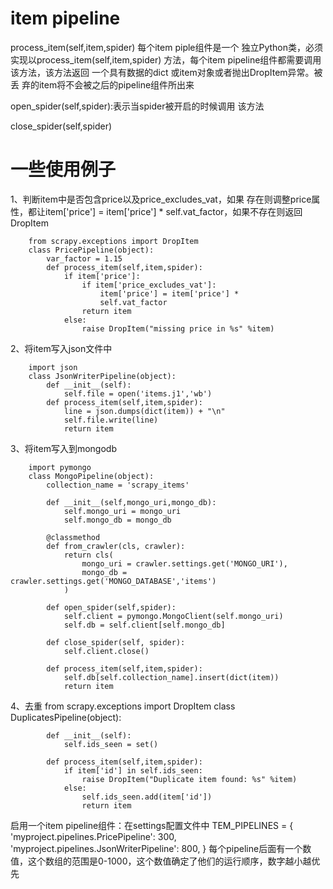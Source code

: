 item pipeline
===

process_item(self,item,spider) 每个item piple组件是一个
独立Python类，必须实现以process_item(self,item,spider)
方法，每个item pipeline组件都需要调用该方法，该方法返回
一个具有数据的dict 或item对象或者抛出DropItem异常。被丢
弃的item将不会被之后的pipeline组件所出来

open_spider(self,spider):表示当spider被开启的时候调用
该方法

close_spider(self,spider)


一些使用例子
===

1、判断item中是否包含price以及price_excludes_vat，如果
存在则调整price属性，都让item['price'] = item['price'] *
self.vat_factor，如果不存在则返回DropItem

		from scrapy.exceptions import DropItem
		class PricePipeline(object):
			var_factor = 1.15
			def process_item(self,item,spider):
				if item['price']:
					if item['price_excludes_vat']:
						item['price'] = item['price'] *
						self.vat_factor
					return item
				else:
					raise DropItem("missing price in %s" %item)		

2、将item写入json文件中
		
		import json
		class JsonWriterPipeline(object):
			def __init__(self):
				self.file = open('items.j1','wb')
			def process_item(self,item,spider):
				line = json.dumps(dict(item)) + "\n"
				self.file.write(line)
				return item

3、将item写入到mongodb

		import pymongo
		class MongoPipeline(object):
			collection_name = 'scrapy_items'

			def __init__(self,mongo_uri,mongo_db):
				self.mongo_uri = mongo_uri
				self.mongo_db = mongo_db

			@classmethod
			def from_crawler(cls, crawler):
				return cls(
					mongo_uri = crawler.settings.get('MONGO_URI'),
					mongo_db = crawler.settings.get('MONGO_DATABASE','items')
				)										

			def open_spider(self,spider):
				self.client = pymongo.MongoClient(self.mongo_uri)
				self.db = self.client[self.mongo_db]

			def close_spider(self, spider):
				self.client.close()

			def process_item(self,item,spider):
				self.db[self.collection_name].insert(dict(item))
				return item

4、去重
		from scrapy.exceptions import DropItem
		class DuplicatesPipeline(object):

			def __init__(self):
				self.ids_seen = set()

			def process_item(self,item,spider):
				if item['id'] in self.ids_seen:
					raise DropItem("Duplicate item found: %s" %item)
				else:
					self.ids_seen.add(item['id'])
					return item								
启用一个item pipeline组件：在settings配置文件中
TEM_PIPELINES = {
    'myproject.pipelines.PricePipeline': 300,
    'myproject.pipelines.JsonWriterPipeline': 800,
}
每个pipeline后面有一个数值，这个数组的范围是0-1000，这个数值确定了他们的运行顺序，数字越小越优先
